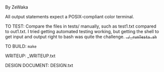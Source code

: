 By ZeWaka

All output statements expect a POSIX-compliant color terminal.

TO TEST: Compare the files in tests/ manually, such as test1.txt compared to out1.txt.
I tried getting automated testing working, but getting the shell to get input and output right to bash was quite the challenge.
~~`./_runTests.sh`~~

TO BUILD: `make`

WRITEUP: _WRITEUP.txt

DESIGN DOCUMENT: DESIGN.txt

